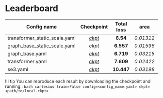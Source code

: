 # Leaderboard

| Config name                   |                                                           Checkpoint                                                          | Total loss |    area   |  centroid  | concavity |  min_clear | perimeter | size       |
| ----------------------------- | :---------------------------------------------------------------------------------------------------------------------------: | :--------: | :-------: | :--------: | :-------: | :--------: | :-------: | ---------- |
| transformer_static_scale.yaml | [*ckpt*](https://github.com/TeamSPWK/cartesius/releases/download/untagged-79e7436c9dd96892b8d4/transformer_static_scale.ckpt) |  **6.54**  | *0.01312* | *0.001943* |  *0.2123* | *0.006937* |  *0.3726* | *0.007476* |
| graph_base_static_scale.yaml  |  [*ckpt*](https://github.com/TeamSPWK/cartesius/releases/download/untagged-79e7436c9dd96892b8d4/graph_base_static_scale.ckpt) |  **6.557** | *0.01596* | *0.001235* |  *0.2101* | *0.002985* |  *0.2356* | *0.008056* |
| graph_base.yaml               |        [*ckpt*](https://github.com/TeamSPWK/cartesius/releases/download/untagged-79e7436c9dd96892b8d4/graph_base.ckpt)        |  **6.719** | *0.03215* | *0.001509* |  *0.1303* |   *0.013*  |  *0.5147* | *0.000932* |
| transformer.yaml              |        [*ckpt*](https://github.com/TeamSPWK/cartesius/releases/download/untagged-79e7436c9dd96892b8d4/transformer.ckpt)       |  **7.609** | *0.02422* | *0.001456* |  *0.2056* |  *0.01153* |  *0.6108* | *0.003209* |
| se3.yaml | [*ckpt*](https://github.com/TeamSPWK/cartesius/releases/download/untagged-8c069b6248e6d305f610/se3.ckpt) |    **10.447**   | _0.03198_ | _0.01221_ |   _0.2063_  |  _0.01525_  |   _0.2332_  | _0.03946_ |

!!! tip
    You can reproduce each result by downloading the checkpoint and running :
    ```bash
    cartesius train=False config=<config_name.yaml> ckpt=<path/to/local.ckpt>
    ```
